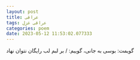 ```yaml
---
layout: post
title: عراقی
tags: عراقی غزل
categories: poem
date: 2023-05-12 11:53:02.077333
---
```


گویمت: بوسی به جانی، گوییم: / بر لبم لب رایگان نتوان نهاد